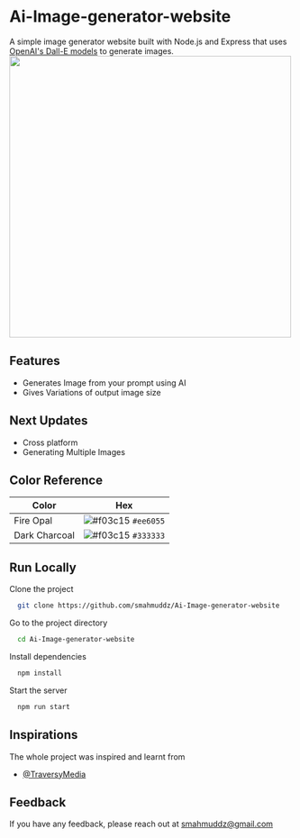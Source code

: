 # Ai-Image-generator-website
A simple image generator website built with Node.js and Express that uses [OpenAI's Dall-E models](https://beta.openai.com/docs/guides/images) to generate images.
<img src="https://user-images.githubusercontent.com/85384973/208157595-1e84cb8e-6b16-437f-b5e8-5b62b9de8499.png" width="500">

## Features
- Generates Image from your prompt using AI
- Gives Variations of output image size
## Next Updates
- Cross platform
- Generating Multiple Images



## Color Reference

| Color             | Hex                                                                |
| ----------------- | ------------------------------------------------------------------ |
| Fire Opal | ![#f03c15](https://placehold.co/15x15/ee6055/ee6055.png) `#ee6055`
| Dark Charcoal | ![#f03c15](https://placehold.co/15x15/333333/333333.png) `#333333`


## Run Locally

Clone the project

```bash
  git clone https://github.com/smahmuddz/Ai-Image-generator-website
```

Go to the project directory

```bash
  cd Ai-Image-generator-website
```

Install dependencies

```bash
  npm install
```

Start the server

```bash
  npm run start
```

## Inspirations
The whole project was inspired and learnt from 
- [@TraversyMedia](https://www.youtube.com/@TraversyMedia)

## Feedback
If you have any feedback, please reach out at smahmuddz@gmail.com

